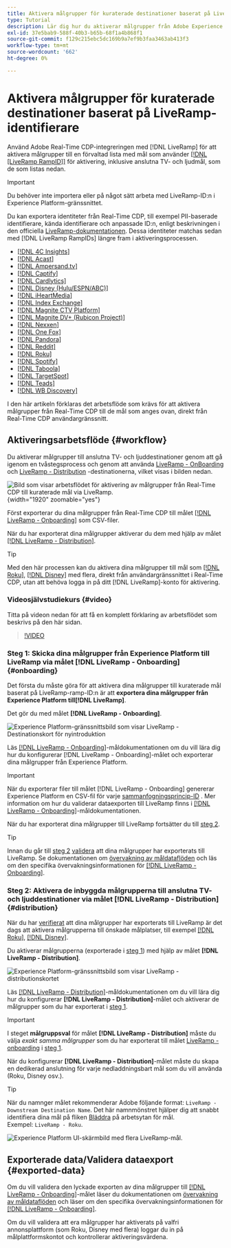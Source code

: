 ```yaml
---
title: Aktivera målgrupper för kuraterade destinationer baserat på LiveRamp-identifierare
type: Tutorial
description: Lär dig hur du aktiverar målgrupper från Adobe Experience Platform till anslutna TV- och ljuddestinationer samt andra integreringar med LiveRamp RampID.
exl-id: 37e5bab9-588f-40b3-b65b-68f1a4b868f1
source-git-commit: f129c215ebc5dc169b9a7ef9b3faa3463ab413f3
workflow-type: tm+mt
source-wordcount: '662'
ht-degree: 0%

---
```


# Aktivera målgrupper för kuraterade destinationer baserat på LiveRamp-identifierare

Använd Adobe Real-Time CDP-integreringen med [!DNL LiveRamp] för att aktivera målgrupper till en förvaltad lista med mål som använder [[!DNL [LiveRamp RampID]]](https://docs.liveramp.com/connect/en/interpreting-rampid,-liveramp-s-people-based-identifier.html) för aktivering, inklusive anslutna TV- och ljudmål, som de som listas nedan.

>[!IMPORTANT]
>
>Du behöver inte importera eller på något sätt arbeta med LiveRamp-ID:n i Experience Platform-gränssnittet.
>
> Du kan exportera identiteter från Real-Time CDP, till exempel PII-baserade identifierare, kända identifierare och anpassade ID:n, enligt beskrivningen i den officiella [LiveRamp-dokumentationen](https://docs.liveramp.com/connect/en/identity-and-identifier-terms-and-concepts.html#known-identifiers). Dessa identiteter matchas sedan med [!DNL LiveRamp RampIDs] längre fram i aktiveringsprocessen.


* [[!DNL 4C Insights]](#insights)
* [[!DNL Acast]](#acast)
* [[!DNL Ampersand.tv]](#ampersand-tv)
* [[!DNL Captify]](#captify)
* [[!DNL Cardlytics]](#cardlytics)
* [[!DNL Disney (Hulu/ESPN/ABC)]](#disney)
* [[!DNL iHeartMedia]](#iheartmedia)
* [[!DNL Index Exchange]](#index-exchange)
* [[!DNL Magnite CTV Platform]](#magnite)
* [[!DNL Magnite DV+ (Rubicon Project)]](#magnite-dv)
* [[!DNL Nexxen]](#nexxen)
* [[!DNL One Fox]](#fox)
* [[!DNL Pandora]](#pandora)
* [[!DNL Reddit]](#reddit)
* [[!DNL Roku]](#roku)
* [[!DNL Spotify]](#spotify)
* [[!DNL Taboola]](#taboola)
* [[!DNL TargetSpot]](#targetspot)
* [[!DNL Teads]](#teads)
* [[!DNL WB Discovery]](#wb-discovery)

I den här artikeln förklaras det arbetsflöde som krävs för att aktivera målgrupper från Real-Time CDP till de mål som anges ovan, direkt från Real-Time CDP användargränssnitt.

## Aktiveringsarbetsflöde {#workflow}

Du aktiverar målgrupper till anslutna TV- och ljuddestinationer genom att gå igenom en tvåstegsprocess och genom att använda [LiveRamp - OnBoarding](../catalog/advertising/liveramp-onboarding.md) och [LiveRamp - Distribution](../catalog/advertising/liveramp-distribution.md) -destinationerna, vilket visas i bilden nedan.

![Bild som visar arbetsflödet för aktivering av målgrupper från Real-Time CDP till kuraterade mål via LiveRamp.](../assets/ui/activate-curated-destinations-liveramp/workflow-diagram.png){width="1920" zoomable="yes"}

Först exporterar du dina målgrupper från Real-Time CDP till målet [[!DNL LiveRamp - Onboarding]](../catalog/advertising/liveramp-onboarding.md) som CSV-filer.

När du har exporterat dina målgrupper aktiverar du dem med hjälp av målet [[!DNL LiveRamp - Distribution]](../catalog/advertising/liveramp-distribution.md).

>[!TIP]
>
>Med den här processen kan du aktivera dina målgrupper till mål som [[!DNL Roku]](../catalog/advertising/liveramp-distribution.md#roku), [[!DNL Disney]](../catalog/advertising/liveramp-distribution.md#disney) med flera, direkt från användargränssnittet i Real-Time CDP, utan att behöva logga in på ditt [!DNL LiveRamp]-konto för aktivering.

### Videosjälvstudiekurs {#video}

Titta på videon nedan för att få en komplett förklaring av arbetsflödet som beskrivs på den här sidan.

>[!VIDEO](https://video.tv.adobe.com/v/3452660?captions=swe)

### Steg 1: Skicka dina målgrupper från Experience Platform till LiveRamp via målet [!DNL LiveRamp - Onboarding] {#onboarding}

Det första du måste göra för att aktivera dina målgrupper till kuraterade mål baserat på LiveRamp-ramp-ID:n är att **exportera dina målgrupper från Experience Platform till[!DNL LiveRamp]**.

Det gör du med målet **[!DNL LiveRamp - Onboarding]**.

![Experience Platform-gränssnittsbild som visar LiveRamp - Destinationskort för nyintroduktion](../assets/ui/activate-curated-destinations-liveramp/liveramp-onboarding-catalog.png)

Läs [[!DNL LiveRamp - Onboarding]](../catalog/advertising/liveramp-onboarding.md)-måldokumentationen om du vill lära dig hur du konfigurerar [!DNL LiveRamp - Onboarding]-målet och exporterar dina målgrupper från Experience Platform.

>[!IMPORTANT]
>
>När du exporterar filer till målet [!DNL LiveRamp - Onboarding] genererar Experience Platform en CSV-fil för varje [sammanfogningsprincip-ID](../../profile/merge-policies/overview.md) . Mer information om hur du validerar dataexporten till LiveRamp finns i [[!DNL LiveRamp - Onboarding]](../catalog/advertising/liveramp-onboarding.md)-måldokumentationen.


När du har exporterat dina målgrupper till LiveRamp fortsätter du till [steg 2](#distribution).

>[!TIP]
>
>Innan du går till [steg 2](#distribution) [validera](../catalog/advertising/liveramp-onboarding.md#exported-data) att dina målgrupper har exporterats till LiveRamp. Se dokumentationen om [övervakning av måldataflöden](../../dataflows/ui/monitor-destinations.md#dataflow-runs-for-batch-destinations) och läs om den specifika övervakningsinformationen för [[!DNL LiveRamp - Onboarding]](../catalog/advertising/liveramp-onboarding.md#exported-data).

### Steg 2: Aktivera de inbyggda målgrupperna till anslutna TV- och ljuddestinationer via målet [!DNL LiveRamp - Distribution] {#distribution}

När du har [verifierat](../catalog/advertising/liveramp-onboarding.md#exported-data) att dina målgrupper har exporterats till LiveRamp är det dags att aktivera målgrupperna till önskade målplatser, till exempel [[!DNL Roku]](../catalog/advertising/liveramp-distribution.md#roku), [[!DNL Disney]](../catalog/advertising/liveramp-distribution.md#disney).

Du aktiverar målgrupperna (exporterade i [steg 1](#onboarding)) med hjälp av målet **[!DNL LiveRamp - Distribution]**.

![Experience Platform-gränssnittsbild som visar LiveRamp - distributionskortet](../assets/ui/activate-curated-destinations-liveramp/liveramp-distribution-catalog.png)

Läs [[!DNL LiveRamp - Distribution]](../catalog/advertising/liveramp-distribution.md)-måldokumentationen om du vill lära dig hur du konfigurerar **[!DNL LiveRamp - Distribution]**-målet och aktiverar de målgrupper som du har exporterat i [steg 1](#onboarding).

>[!IMPORTANT]
>
>I steget **målgruppsval** för målet **[!DNL LiveRamp - Distribution]** måste du välja *exakt samma målgrupper* som du har exporterat till målet [LiveRamp - onboarding](../catalog/advertising/liveramp-onboarding.md) i [steg 1](#onboarding).

När du konfigurerar **[!DNL LiveRamp - Distribution]**-målet måste du skapa en dedikerad anslutning för varje nedladdningsbart mål som du vill använda (Roku, Disney osv.).

>[!TIP]
>
>När du namnger målet rekommenderar Adobe följande format: `LiveRamp - Downstream Destination Name`. Det här namnmönstret hjälper dig att snabbt identifiera dina mål på fliken [Bläddra](../ui/destinations-workspace.md#browse) på arbetsytan för mål.
><br>
>Exempel: `LiveRamp - Roku`.

![Experience Platform UI-skärmbild med flera LiveRamp-mål.](../assets/ui/activate-curated-destinations-liveramp/liveramp-naming.png)

## Exporterade data/Validera dataexport {#exported-data}

Om du vill validera den lyckade exporten av dina målgrupper till [[!DNL LiveRamp - Onboarding]](../catalog/advertising/liveramp-onboarding.md)-målet läser du dokumentationen om [övervakning av måldataflöden](../../dataflows/ui/monitor-destinations.md#dataflow-runs-for-batch-destinations) och läser om den specifika övervakningsinformationen för [[!DNL LiveRamp - Onboarding]](../catalog/advertising/liveramp-onboarding.md#exported-data).

Om du vill validera att era målgrupper har aktiverats på valfri annonsplattform (som Roku, Disney med flera) loggar du in på målplattformskontot och kontrollerar aktiveringsvärdena.
